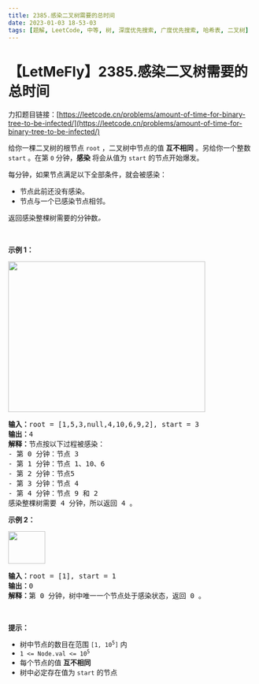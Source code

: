 ```yaml
---
title: 2385.感染二叉树需要的总时间
date: 2023-01-03 18-53-03
tags: [题解, LeetCode, 中等, 树, 深度优先搜索, 广度优先搜索, 哈希表, 二叉树]
---
```


# 【LetMeFly】2385.感染二叉树需要的总时间

力扣题目链接：[https://leetcode.cn/problems/amount-of-time-for-binary-tree-to-be-infected/](https://leetcode.cn/problems/amount-of-time-for-binary-tree-to-be-infected/)

<p>给你一棵二叉树的根节点 <code>root</code> ，二叉树中节点的值 <strong>互不相同</strong> 。另给你一个整数 <code>start</code> 。在第 <code>0</code> 分钟，<strong>感染</strong> 将会从值为 <code>start</code> 的节点开始爆发。</p>

<p>每分钟，如果节点满足以下全部条件，就会被感染：</p>

<ul>
	<li>节点此前还没有感染。</li>
	<li>节点与一个已感染节点相邻。</li>
</ul>

<p>返回感染整棵树需要的分钟数<em>。</em></p>

<p>&nbsp;</p>

<p><strong>示例 1：</strong></p>
<img alt="" src="https://assets.leetcode.com/uploads/2022/06/25/image-20220625231744-1.png" style="width: 400px; height: 306px;">
<pre><strong>输入：</strong>root = [1,5,3,null,4,10,6,9,2], start = 3
<strong>输出：</strong>4
<strong>解释：</strong>节点按以下过程被感染：
- 第 0 分钟：节点 3
- 第 1 分钟：节点 1、10、6
- 第 2 分钟：节点5
- 第 3 分钟：节点 4
- 第 4 分钟：节点 9 和 2
感染整棵树需要 4 分钟，所以返回 4 。
</pre>

<p><strong>示例 2：</strong></p>
<img alt="" src="https://assets.leetcode.com/uploads/2022/06/25/image-20220625231812-2.png" style="width: 75px; height: 66px;">
<pre><strong>输入：</strong>root = [1], start = 1
<strong>输出：</strong>0
<strong>解释：</strong>第 0 分钟，树中唯一一个节点处于感染状态，返回 0 。
</pre>

<p>&nbsp;</p>

<p><strong>提示：</strong></p>

<ul>
	<li>树中节点的数目在范围 <code>[1, 10<sup>5</sup>]</code> 内</li>
	<li><code>1 &lt;= Node.val &lt;= 10<sup>5</sup></code></li>
	<li>每个节点的值 <strong>互不相同</strong></li>
	<li>树中必定存在值为 <code>start</code> 的节点</li>
</ul>


    